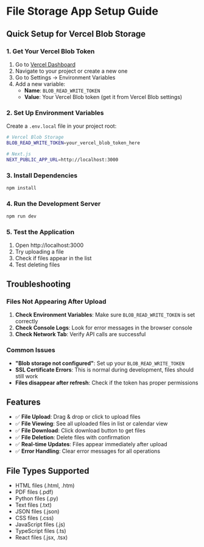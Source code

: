 # File Storage App Setup Guide

## Quick Setup for Vercel Blob Storage

### 1. Get Your Vercel Blob Token

1. Go to [Vercel Dashboard](https://vercel.com/dashboard)
2. Navigate to your project or create a new one
3. Go to Settings → Environment Variables
4. Add a new variable:
   - **Name**: `BLOB_READ_WRITE_TOKEN`
   - **Value**: Your Vercel Blob token (get it from Vercel Blob settings)

### 2. Set Up Environment Variables

Create a `.env.local` file in your project root:

```bash
# Vercel Blob Storage
BLOB_READ_WRITE_TOKEN=your_vercel_blob_token_here

# Next.js
NEXT_PUBLIC_APP_URL=http://localhost:3000
```

### 3. Install Dependencies

```bash
npm install
```

### 4. Run the Development Server

```bash
npm run dev
```

### 5. Test the Application

1. Open http://localhost:3000
2. Try uploading a file
3. Check if files appear in the list
4. Test deleting files

## Troubleshooting

### Files Not Appearing After Upload

1. **Check Environment Variables**: Make sure `BLOB_READ_WRITE_TOKEN` is set correctly
2. **Check Console Logs**: Look for error messages in the browser console
3. **Check Network Tab**: Verify API calls are successful

### Common Issues

- **"Blob storage not configured"**: Set up your `BLOB_READ_WRITE_TOKEN`
- **SSL Certificate Errors**: This is normal during development, files should still work
- **Files disappear after refresh**: Check if the token has proper permissions

## Features

- ✅ **File Upload**: Drag & drop or click to upload files
- ✅ **File Viewing**: See all uploaded files in list or calendar view
- ✅ **File Download**: Click download button to get files
- ✅ **File Deletion**: Delete files with confirmation
- ✅ **Real-time Updates**: Files appear immediately after upload
- ✅ **Error Handling**: Clear error messages for all operations

## File Types Supported

- HTML files (.html, .htm)
- PDF files (.pdf)
- Python files (.py)
- Text files (.txt)
- JSON files (.json)
- CSS files (.css)
- JavaScript files (.js)
- TypeScript files (.ts)
- React files (.jsx, .tsx)
